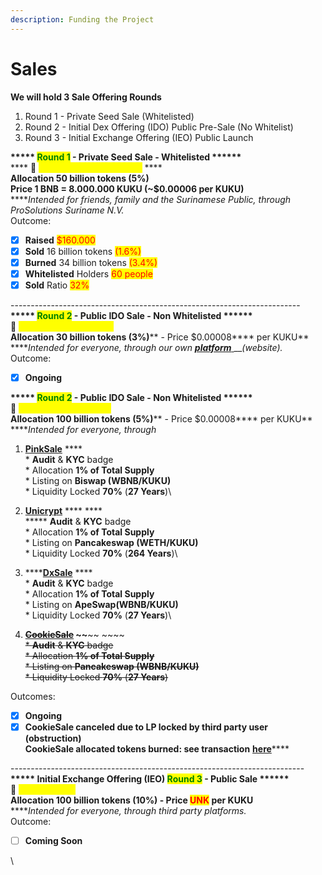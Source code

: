 ```yaml
---
description: Funding the Project
---
```


# Sales

**We will hold 3 Sale Offering Rounds**

1. Round 1 - Private Seed Sale (Whitelisted)
2. Round 2 - Initial Dex Offering (IDO) Public Pre-Sale (No Whitelist)
3. Round 3 - Initial Exchange Offering (IEO) Public Launch

**\*\*\*\*\* **<mark style="color:green;">**Round 1**</mark>** - Private Seed Sale - Whitelisted \*\*\*\*\*\***\
&#x20;**** :date: <mark style="color:yellow;">**DEC 1  2021 - JAN 1 2022**</mark> <img src="../../../.gitbook/assets/rsz_prosollogo.png" alt="" data-size="line">****\
**Allocation 50 billion tokens **<mark style="color:red;">**(5%)**</mark>\
**Price 1 BNB = 8.000.000 KUKU **<mark style="color:red;">**(\~$0.00006 per KUKU)**</mark>\
****_Intended for friends, family and the Surinamese Public, through ProSolutions Suriname N.V._ <img src="../../../.gitbook/assets/image (23).png" alt="" data-size="line">\
Outcome:

* [x] **Raised** <mark style="color:red;">$160.000</mark>
* [x] **Sold** 16 billion tokens <mark style="color:red;">(1.6%)</mark>
* [x] **Burned** 34 billion tokens <mark style="color:red;">(3.4%)</mark>
* [x] **Whitelisted** Holders <mark style="color:red;">60 people</mark>
* [x] **Sold** Ratio <mark style="color:red;">32%</mark>

\------------------------------------------------------------------------\
**\*\*\*\*\* **<mark style="color:green;">**Round 2**</mark>** -  Public IDO Sale - Non Whitelisted \*\*\*\*\*\***\
****:date: <mark style="color:yellow;">**FEB 22 - MAY 22 2022**</mark> <img src="../../../.gitbook/assets/image (28).png" alt="" data-size="line">****\
**Allocation 30 billion tokens **<mark style="color:red;">**(3%)**</mark>** - Price **<mark style="color:red;">**$0.00008**</mark>** per KUKU** \
****_Intended for everyone, through our own_ [_**platform**_ ](https://ido.pankuku.net/)__<img src="../../../.gitbook/assets/image (15) (1).png" alt="" data-size="line">_(website)._\
Outcome:

* [x] **Ongoing**

**\*\*\*\*\* **<mark style="color:green;">**Round 2**</mark>** -  Public IDO Sale - Non Whitelisted \*\*\*\*\*\***\
****:date: <mark style="color:yellow;">**MAY 8 - MAY 15 2022**</mark> <img src="../../../.gitbook/assets/image (21).png" alt="" data-size="line"> <img src="../../../.gitbook/assets/image (16).png" alt="" data-size="line"> <img src="../../../.gitbook/assets/image (6).png" alt="" data-size="line">  <img src="../../../.gitbook/assets/image (19).png" alt="" data-size="line">****\
**Allocation 100 billion tokens **<mark style="color:red;">**(5%)**</mark>** - Price **<mark style="color:red;">**$0.00008**</mark>** per KUKU** \
****_Intended for everyone, through_

1. [**PinkSale**](https://www.pinksale.finance/#/launchpad/0x3409c2163128c4Ec03BF3BAC070D93339e4A69cC?chain=BSC) **** <img src="../../../.gitbook/assets/image (14).png" alt="" data-size="line">\
   \* **Audit** & **KYC** badge\
   \* Allocation **1% of Total Supply**\
   \* Listing on **Biswap (WBNB/KUKU)**\
   \* Liquidity Locked **70%** (**27 Years**)\

2. [**Unicrypt**](https://app.unicrypt.network/amm/pancake-v2/ilo/0x44100cB13C06109d3F79183277b0d62426f01bea) **** <img src="../../../.gitbook/assets/image (15).png" alt="" data-size="line">****\
   ****\* **Audit** & **KYC** badge\
   \* Allocation **1% of Total Supply**\
   \* Listing on **Pancakeswap (WETH/KUKU)**\
   \* Liquidity Locked **70%** (**264 Years**)\

3. ****[**DxSale**](https://dx.app/app/v3/defipresale?saleID=2454\&chain=BSC)  ****  <img src="../../../.gitbook/assets/image (17).png" alt="" data-size="line">\
   \* **Audit** & **KYC** badge\
   \* Allocation **1% of Total Supply**\
   \* Listing on **ApeSwap(WBNB/KUKU)**\
   \* Liquidity Locked **70%** (**27 Years**)\

4. ****[~~**CookieSale**~~](https://cookiesale.io/launchpad/0x20b47794f1FC772AC16584118755ec1E10428D86?chain=BSC) ~~****~~ <img src="../../../.gitbook/assets/image (24).png" alt="" data-size="line">~~~~\
   ~~\* **Audit** & **KYC** badge~~\
   ~~\* Allocation **1% of Total Supply**~~\
   ~~\* Listing on **Pancakeswap (WBNB/KUKU)**~~\
   ~~\* Liquidity Locked **70%** (**27 Years**)~~

Outcomes:

* [x] **Ongoing**
* [x] **CookieSale canceled due to LP locked by third party user (obstruction)**\
  **CookieSale allocated tokens burned: see transaction** [**here**](https://bscscan.com/tx/0xe6bf4603525ad2afe7fbc9ce7401e04b8fd882775c7bf49bb16263098b680370)****

\-------------------------------------------------------------------------\
**\*\*\*\*\* Initial Exchange Offering (IEO) **<mark style="color:green;">**Round 3**</mark>** - Public Sale \*\*\*\*\*\***\
****:date: <mark style="color:yellow;">**Coming Soon**</mark>\
**Allocation 100 billion tokens **<mark style="color:red;">**(10%)**</mark>** - Price **<mark style="color:red;">**UNK**</mark>** per KUKU** \
****_Intended for everyone, through third party platforms._\
Outcome:

* [ ] **Coming Soon**

\
